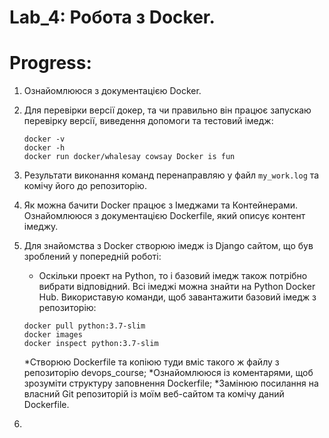 # Lab_4: Робота з Docker.

# Progress:
1. Ознайомлююся з документацією Docker.
2. Для перевірки версії докер, та чи правильно він працює запускаю перевірку версії, виведення допомоги та тестовий імедж:
	```
	docker -v
 	docker -h
	docker run docker/whalesay cowsay Docker is fun
	```
3. Результати виконання команд перенаправляю у файл `my_work.log` та комічу його до репозиторію.
4. Як можна бачити Docker працює з Імеджами та Контейнерами. Ознайомлююся з документацією Dockerfile, який описує контент імеджу.
5. Для знайомства з Docker створюю імедж із Django сайтом, що був зроблений у попередній роботі:

	* Оскільки проект на Python, то і базовий імедж також потрібно вибрати відповідний. Всі імеджі можна знайти на Python Docker Hub. Використавую команди, щоб завантажити базовий імедж з репозиторію:
	```
	docker pull python:3.7-slim
	docker images
	docker inspect python:3.7-slim
	```
	*Створюю Dockerfile та копіюю туди вміс такого ж файлу з репозиторію devops_course;
	*Ознайомлююся із коментарями, щоб зрозуміти структуру заповнення Dockerfile;
	*Замінюю посилання на власний Git репозиторій із моїм веб-сайтом та комічу даний Dockerfile.

6. 
	
